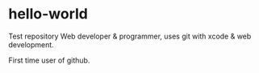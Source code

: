 # hello-world
Test repository
Web developer & programmer, uses git with xcode & web development.

First time user of github.

